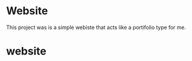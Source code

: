 # Website

This project was is a simple webiste that acts like a portifolio type for me.

# website
